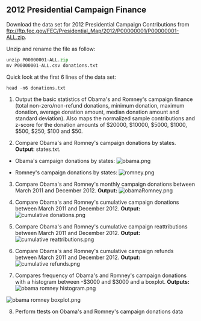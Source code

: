 2012 Presidential Campaign Finance
--------------------------------

Download the data set for 2012 Presidential Campaign Contributions from  ftp://ftp.fec.gov/FEC/Presidential_Map/2012/P00000001/P00000001-ALL.zip.

Unzip and rename the file as follow:
```Python
unzip P00000001-ALL.zip
mv P00000001-ALL.csv donations.txt
```

Quick look at the first 6 lines of the data set:
```Python
head -n6 donations.txt
```

1) Output the basic statistics of Obama's and Romney's campaign finance (total non-zero/non-refund donations, minimum donation, maximum donation, average donation amount, median donation amount and standard deviation). Also maps the normalized sample contributions and z-score for the donation amounts of $20000, $10000, $5000, $1000, $500, $250, $100 and $50.

2) Compare Obama's and Romney's campaign donations by states. **Output**: states.txt. 

- Obama's campaign donations by states:
![obama.png](https://github.com/shngli/Data-Mining-and-Manipulation-Python/blob/master/2012%20Presidential%20Campaign%20Finance/obama.png)

- Romney's campaign donations by states:
![romney.png](https://github.com/shngli/Data-Mining-and-Manipulation-Python/blob/master/2012%20Presidential%20Campaign%20Finance/romney.png)

3) Compare Obama's and Romney's monthly campaign donations between March 2011 and December 2012. **Output:**
![obamaRomney.png](https://github.com/shngli/Data-Mining-Python/blob/master/2012%20Presidential%20Campaign%20Finance/obamaRomney.png)

4) Compare Obama's and Romney's cumulative campaign donations between March 2011 and December 2012. **Output:**
![cumulative donations.png](https://github.com/shngli/Data-Mining-Python/blob/master/2012%20Presidential%20Campaign%20Finance/cumulative%20donations.png)

5) Compare Obama's and Romney's cumulative campaign reattributions between March 2011 and December 2012. **Output:**
![cumulative reattributions.png](https://github.com/shngli/Data-Mining-Python/blob/master/2012%20Presidential%20Campaign%20Finance/cumulative%20reattributions.png)

6) Compare Obama's and Romney's cumulative campaign refunds between March 2011 and December 2012. **Output:**
![cumulative refunds.png](https://github.com/shngli/Data-Mining-Python/blob/master/2012%20Presidential%20Campaign%20Finance/cumulative%20refunds.png)

7)  Compares frequency of Obama's and Romney's campaign donations with a histogram between -$3000 and $3000 and a boxplot. **Outputs:**
![obama romney histogram.png](https://github.com/shngli/Data-Mining-Python/blob/master/2012%20Presidential%20Campaign%20Finance/obama%20romney%20histogram.png)

![obama romney boxplot.png](https://github.com/shngli/Data-Mining-Python/blob/master/2012%20Presidential%20Campaign%20Finance/obama%20romney%20boxplot.png)

8) Perform ttests on Obama's and Romney's campaign donations data
